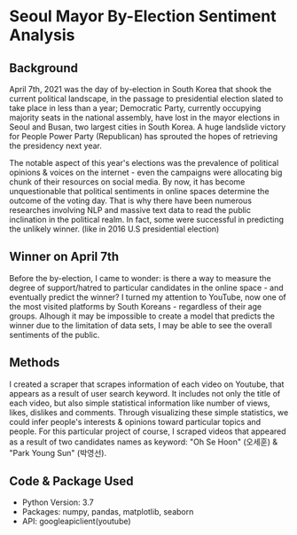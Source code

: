 # Seoul Mayor By-Election Sentiment Analysis

## Background
April 7th, 2021 was the day of by-election in South Korea that shook the current political landscape, in the passage to presidential election slated to take place in less than a year; Democratic Party, currently occupying majority seats in the national assembly, have lost in the mayor elections in Seoul and Busan, two largest cities in South Korea. A huge landslide victory for People Power Party (Republican) has sprouted the hopes of retrieving the presidency next year. 

The notable aspect of this year's elections was the prevalence of political opinions & voices on the internet - even the campaigns were allocating big chunk of their resources on social media. By now, it has become unquestionable that political sentiments in online spaces determine the outcome of the voting day. That is why there have been numerous researches involving NLP and massive text data to read the public inclination in the political realm. In fact, some were successful in predicting the unlikely winner. (like in 2016 U.S presidential election)

## Winner on April 7th
Before the by-election, I came to wonder: is there a way to measure the degree of support/hatred to particular candidates in the online space - and eventually predict the winner? I turned my attention to YouTube, now one of the most visited platforms by South Koreans - regardless of their age groups. Alhough it may be impossible to create a model that predicts the winner due to the limitation of data sets, I may be able to see the overall sentiments of the public. 

## Methods
I created a scraper that scrapes information of each video on Youtube, that appears as a result of user search keyword. It includes not only the title of each video, but also simple statistical information like number of views, likes, dislikes and comments. Through visualizing these simple statistics, we could infer people's interests & opinions toward particular topics and people. For this particular project of course, I scraped videos that appeared as a result of two candidates names as keyword: "Oh Se Hoon" (오세훈) & "Park Young Sun" (박영선).

## Code & Package Used
* Python Version: 3.7
* Packages: numpy, pandas, matplotlib, seaborn
* API: googleapiclient(youtube)
